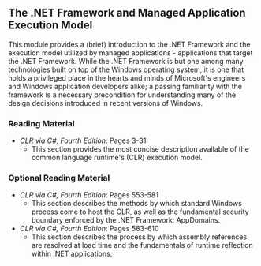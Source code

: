 ## The .NET Framework and Managed Application Execution Model

This module provides a (brief) introduction to the .NET Framework and the execution model utilized by managed applications - applications that target the .NET Framework. While the .NET Framework is but one among many technologies built on top of the Windows operating system, it is one that holds a privileged place in the hearts and minds of Microsoft's engineers and Windows application developers alike; a passing familiarity with the framework is a necessary precondition for understanding many of the design decisions introduced in recent versions of Windows.

### Reading Material

- _CLR via C#, Fourth Edition_: Pages 3-31
    - This section provides the most concise description available of the common language runtime's (CLR) execution model.

### Optional Reading Material

- _CLR via C#, Fourth Edition_: Pages 553-581
    - This section describes the methods by which standard Windows process come to host the CLR, as well as the fundamental security boundary enforced by the .NET Framework: AppDomains.
- _CLR via C#, Fourth Edition_: Pages 583-610
    - This section describes the process by which assembly references are resolved at load time and the fundamentals of runtime reflection within .NET applications.